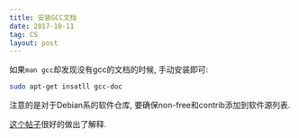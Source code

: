 ```yaml
---
title: 安装GCC文档
date: 2017-10-11
tag: CS
layout: post
---
```


如果`man gcc`却发现没有gcc的文档的时候, 手动安装即可:

```bash
sudo apt-get insatll gcc-doc
```

注意的是对于Debian系的软件仓库, 要确保non-free和contrib添加到软件源列表.

[这个帖子](http://unix.stackexchange.com/questions/42474/find-and-install-man-file-manually)很好的做出了解释.

